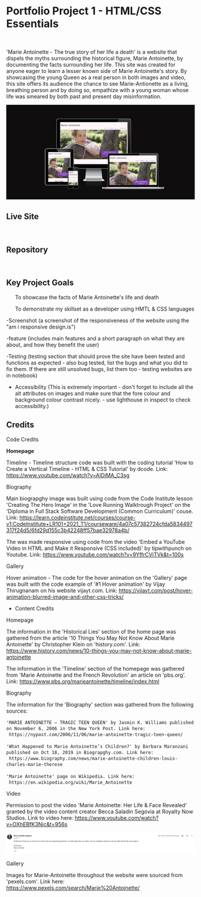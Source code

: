 <h1>Portfolio Project 1 - HTML/CSS Essentials </h1>
<br>


'Marie Antoinette - The true story of her life a death' is a website that dispels the myths surrounding the historical figure, Marie Antoinette, by documenting the facts surrounding her life. This site was created for anyone eager to learn a lesser known side of Marie Antoinette's story. By showcasing the young Queen as a real person in both images and video, this site offers its audience the chance to see Marie-Antionette as a living, breathing person and by doing so, empathize with a young woman whose life was smeared by both past and present day misinformation. 

<img src="assets/images.README.md/responsive-screenshot.jpg" alt="An-image-of-website-across-screen-sizes">


<h2>Live Site</h2>
<br>

<h2>Repository</h2>
<br>

<h2>Key Project Goals</h2>
<ul><p>To showcase the facts of Marie Antoinette's life and death</p>
</ul>
<ul><p>To demonstrate my skillset as a developer using HMTL & CSS languages</p>
</ul>


-Screenshot (a screenshot of the responsiveness of the website using the "am i responsive design.is")

-feature (includes main features and a short paragraph on what they are about, and how they benefit the user)

-Testing (testing section that should prove the site have been tested and functions as expected - also bug tested, 
list the bugs and what you did to fix them. If there are still unsolved bugs, list them too - testing websites are in
notebook)

- Accessibility (This is extremely important - don't forget to include all the alt attributes on images and make sure 
that the fore colour and background colour contrast nicely. - use lighthouse in inspect to check accessibility.)

<h2>Credits</h2>

Code Credits

<b>Homepage</b>

Timeline - Timeline structure code was built with the coding tutorial 'How to Create a Vertical Timeline - HTML & CSS Tutorial' by dcode. 
Link: https://www.youtube.com/watch?v=AIDiMA_C3sg

  Biography

Main biograpghy image was built using code from the Code Institute lesson 'Creating The Hero Image' in the 'Love Running Walktrough Project' on the 'Diploma in Full Stack Software Development (Common Curriculum)' couse. Link: https://learn.codeinstitute.net/courses/course-v1:CodeInstitute+LR101+2021_T1/courseware/4a07c57382724cfda5834497317f24d5/6fd29d155c3b42248ff57bae32978a4b/

The was made responsive using code from the video 'Embed a YouTube Video in HTML and Make it Responsive (CSS included)' by tipwithpunch on Youtube.
Link: https://www.youtube.com/watch?v=9YffrCViTVk&t=100s

  Gallery

Hover animation - The code for the hover animation on the 'Gallery' page was built with the code example of '#1 Hover animation'
by Vijay Thirugnanam on his website vijayt.com. Link: https://vijayt.com/post/hover-animation-blurred-image-and-other-css-tricks/

  

- Content Credits

Homepage 

The information in the 'Historical Lies' section of the home page was gathered from the article '10 Things You May Not Know About Marie Antoinette' by 
Christopher Klein on 'history.com'. Link: https://www.history.com/news/10-things-you-may-not-know-about-marie-antoinette

The information in the 'Timeline' section of the homepage was gathered from 'Marie Antoinette and the French Revolution' an article on 'pbs.org'. 
Link: https://www.pbs.org/marieantoinette/timeline/index.html

Biography

The information for the 'Biography' section was gathered from the following sources:

    'MARIE ANTOINETTE – TRAGIC TEEN QUEEN' by Jasmin K. Williams published on November 6, 2006 in the New York Post. Link here:
     https://nypost.com/2006/11/06/marie-antoinette-tragic-teen-queen/ 

    'What Happened to Marie Antoinette’s Children?' by Barbara Maranzani published on Oct 18, 2019 in Biograpghy.com. Link here:
     https://www.biography.com/news/marie-antoinette-children-louis-charles-marie-therese
    
    'Marie Antoinette' page on Wikipedia. Link here:
     https://en.wikipedia.org/wiki/Marie_Antoinette

Video

Permission to post the video 'Marie Antoinette: Her Life & Face Revealed' granted by the video content creator Becca Saladin Segovia
at Royalty Now Studios. Link to video here: https://www.youtube.com/watch?v=OXhEBfK3Njc&t=956s

<img src="assets/images/Permission-to-post-video.jpg" alt="Email confirming permisson from video creators to post video on the website">

Gallery

Images for Marie-Antoinette throughout the website were sourced from 'pexels.com'. Link here: https://www.pexels.com/search/Marie%20Antoinette/


